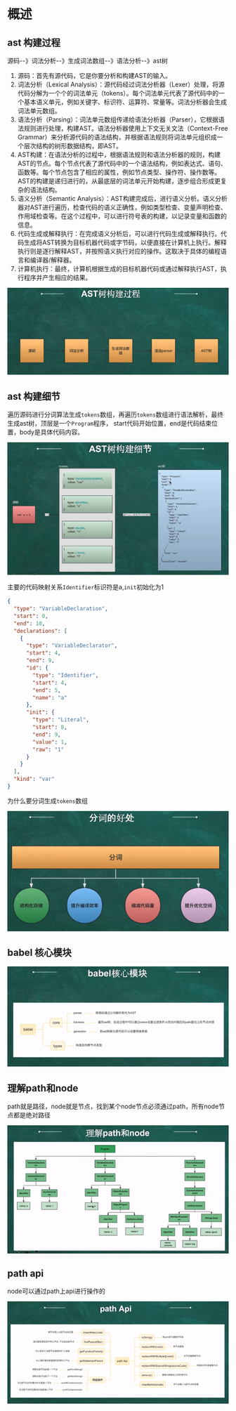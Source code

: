 # 概述

## ast 构建过程

源码--》词法分析--》生成词法数组--》语法分析--》ast树

1. 源码：首先有源代码，它是你要分析和构建AST的输入。
2. 词法分析（Lexical Analysis）：源代码经过词法分析器（Lexer）处理，将源代码分解为一个个的词法单元（tokens）。每个词法单元代表了源代码中的一个基本语义单元，例如关键字、标识符、运算符、常量等。词法分析器会生成词法单元数组。
3. 语法分析（Parsing）：词法单元数组传递给语法分析器（Parser），它根据语法规则进行处理，构建AST。语法分析器使用上下文无关文法（Context-Free Grammar）来分析源代码的语法结构，并根据语法规则将词法单元组织成一个层次结构的树形数据结构，即AST。
4. AST构建：在语法分析的过程中，根据语法规则和语法分析器的规则，构建AST的节点。每个节点代表了源代码中的一个语法结构，例如表达式、语句、函数等。每个节点包含了相应的属性，例如节点类型、操作符、操作数等。AST的构建是递归进行的，从最底层的词法单元开始构建，逐步组合形成更复杂的语法结构。
5. 语义分析（Semantic Analysis）：AST构建完成后，进行语义分析。语义分析器对AST进行遍历，检查代码的语义正确性，例如类型检查、变量声明检查、作用域检查等。在这个过程中，可以进行符号表的构建，以记录变量和函数的信息。
6. 代码生成或解释执行：在完成语义分析后，可以进行代码生成或解释执行。代码生成将AST转换为目标机器代码或字节码，以便直接在计算机上执行。解释执行则是逐行解释AST，并按照语义执行对应的操作。这取决于具体的编程语言和编译器/解释器。
7. 计算机执行：最终，计算机根据生成的目标机器代码或通过解释执行AST，执行程序并产生相应的结果。

![debugger](./img/1.png)

## ast 构建细节

遍历源码进行分词算法生成`tokens`数组，再遍历`tokens`数组进行语法解析，最终生成ast树，顶层是一个`Program`程序，
start代码开始位置，end是代码结束位置，body是具体代码内容。

![debugger](./img/2.png)

主要的代码映射关系`Identifier`标识符是a,`init`初始化为1

```json
{
  "type": "VariableDeclaration",
  "start": 0,
  "end": 10,
  "declarations": [
    {
      "type": "VariableDeclarator",
      "start": 4,
      "end": 9,
      "id": {
        "type": "Identifier",
        "start": 4,
        "end": 5,
        "name": "a"
      },
      "init": {
        "type": "Literal",
        "start": 8,
        "end": 9,
        "value": 1,
        "raw": "1"
      }
    }
  ],
  "kind": "var"
}
```

为什么要分词生成`tokens`数组

![debugger](./img/3.png)

## babel 核心模块

![debugger](./img/4.png)

## 理解path和node

path就是路径，node就是节点，找到某个node节点必须通过path，所有node节点都是绝对路径

![debugger](./img/5.png)

## path api

node可以通过path上api进行操作的

![debugger](./img/6.png)

